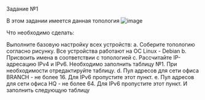 Задание №1

В этом задании имеется данная топология
![image](https://github.com/slavass15/slavass/assets/40364385/d9fc3754-8b39-4170-8de4-ed57baa5b3a3)


Что необходимо сделать:

Выполните базовую настройку всех устройств:
a. Соберите топологию согласно рисунку. Все устройства работают на OC Linux - Debian
b. Присвоить имена в соответствии с топологией
c. Рассчитайте IP-адресацию IPv4 и IPv6. Необходимо заполнить таблицу №1. При необходимости отредактируйте таблицу.
d. Пул адресов для сети офиса BRANCH - не более 16. Для IPv6 пропустите этот пункт.
e. Пул адресов для сети офиса HQ - не более 64. Для IPv6 пропустите этот пункт.
И заполнить следующую таблицу

